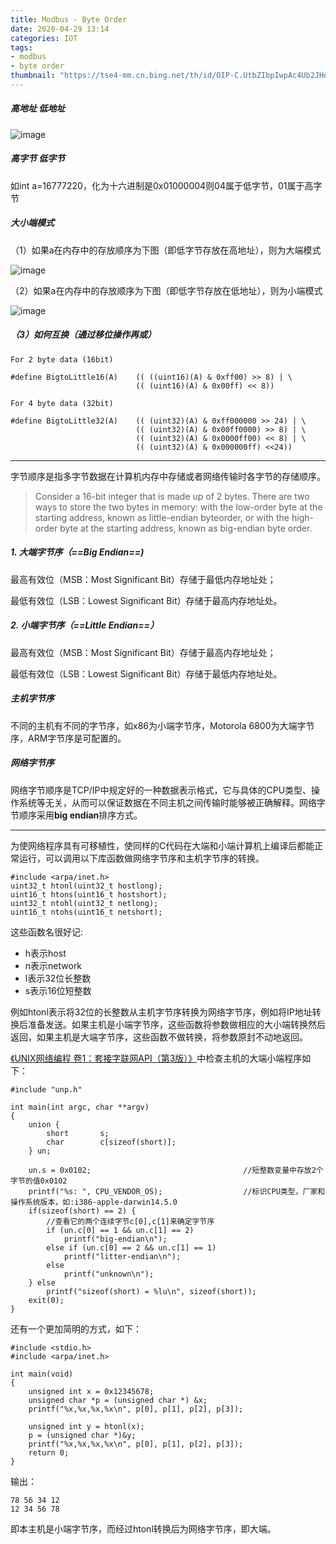 ```yaml
---
title: Modbus - Byte Order
date: 2020-04-29 13:14
categories: IOT
tags:
- modbus
- byte order
thumbnail: "https://tse4-mm.cn.bing.net/th/id/OIP-C.UtbZIbpIwpAc4Ub2JHnZYQHaBn?rs=1&pid=ImgDetMain"
---
```


##### 高地址 低地址
![image](https://img-blog.csdn.net/20180923182938492?watermark/2/text/aHR0cHM6Ly9ibG9nLmNzZG4ubmV0L29xcUh1VHUxMjM0NTY3OA==/font/5a6L5L2T/fontsize/400/fill/I0JBQkFCMA==/dissolve/70)
##### 高字节 低字节
如int a=16777220，化为十六进制是0x01000004则04属于低字节，01属于高字节

##### 大小端模式
（1）如果a在内存中的存放顺序为下图（即低字节存放在高地址），则为大端模式

![image](https://img-blog.csdn.net/20180923183740810?watermark/2/text/aHR0cHM6Ly9ibG9nLmNzZG4ubmV0L29xcUh1VHUxMjM0NTY3OA==/font/5a6L5L2T/fontsize/400/fill/I0JBQkFCMA==/dissolve/70)

（2）如果a在内存中的存放顺序为下图（即低字节存放在低地址），则为小端模式

![image](https://img-blog.csdn.net/20180923183653465?watermark/2/text/aHR0cHM6Ly9ibG9nLmNzZG4ubmV0L29xcUh1VHUxMjM0NTY3OA==/font/5a6L5L2T/fontsize/400/fill/I0JBQkFCMA==/dissolve/70)

##### （3）如何互换（通过移位操作再或）

```
For 2 byte data (16bit)

#define BigtoLittle16(A)    (( ((uint16)(A) & 0xff00) >> 8) | \
                            (( (uint16)(A) & 0x00ff) << 8))

For 4 byte data (32bit)

#define BigtoLittle32(A)    (( (uint32)(A) & 0xff000000 >> 24) | \
                            (( (uint32)(A) & 0x00ff0000) >> 8) | \
                            (( (uint32)(A) & 0x0000ff00) << 8) | \
                            (( (uint32)(A) & 0x000000ff) <<24))
```

----

字节顺序是指多字节数据在计算机内存中存储或者网络传输时各字节的存储顺序。

> Consider a 16-bit integer that is made up of 2 bytes. There are two ways to store the two bytes in memory: with the low-order byte at the starting address, known as little-endian byteorder, or with the high-order byte at the starting address, known as big-endian byte order.

##### 1. 大端字节序（==Big Endian==)
最高有效位（MSB：Most Significant Bit）存储于最低内存地址处；

最低有效位（LSB：Lowest Significant Bit）存储于最高内存地址处。

##### 2. 小端字节序（==Little Endian==）
最高有效位（MSB：Most Significant Bit）存储于最高内存地址处；

最低有效位（LSB：Lowest Significant Bit）存储于最低内存地址处。

##### 主机字节序
不同的主机有不同的字节序，如x86为小端字节序，Motorola 6800为大端字节序，ARM字节序是可配置的。

##### 网络字节序
网络字节顺序是TCP/IP中规定好的一种数据表示格式，它与具体的CPU类型、操作系统等无关，从而可以保证数据在不同主机之间传输时能够被正确解释。网络字节顺序采用**big endian**排序方式。

----

为使网络程序具有可移植性，使同样的C代码在大端和小端计算机上编译后都能正常运行，可以调用以下库函数做网络字节序和主机字节序的转换。

```
#include <arpa/inet.h>  
uint32_t htonl(uint32_t hostlong);  
uint16_t htons(uint16_t hostshort);  
uint32_t ntohl(uint32_t netlong);  
uint16_t ntohs(uint16_t netshort);
```

这些函数名很好记:

- h表示host
- n表示network
- l表示32位长整数
- s表示16位短整数

例如htonl表示将32位的长整数从主机字节序转换为网络字节序，例如将IP地址转换后准备发送。如果主机是小端字节序，这些函数将参数做相应的大小端转换然后返回，如果主机是大端字节序，这些函数不做转换，将参数原封不动地返回。

[《UNIX网络编程 卷1：套接字联网API（第3版）》](https://link.zhihu.com/?target=https%3A//github.com/BeginMan/BookNotes/tree/master/Unix/Unix-Network-Programming-Volume-1-The-Sockets-Networking-API-3rd-Edition)中检查主机的大端小端程序如下：

```
#include "unp.h"
 
int main(int argc, char **argv)
{
    union {
        short       s;
        char        c[sizeof(short)];
    } un;
 
    un.s = 0x0102;                                  //短整数变量中存放2个字节的值0x0102
    printf("%s: ", CPU_VENDOR_OS);                  //标识CPU类型，厂家和操作系统版本，如:i386-apple-darwin14.5.0
    if(sizeof(short) == 2) {
        //查看它的两个连续字节c[0],c[1]来确定字节序
        if (un.c[0] == 1 && un.c[1] == 2)
            printf("big-endian\n");
        else if (un.c[0] == 2 && un.c[1] == 1)
            printf("litter-endian\n");
        else
            printf("unknown\n");
    } else
        printf("sizeof(short) = %lu\n", sizeof(short));
    exit(0);
}
```

还有一个更加简明的方式，如下：

```
#include <stdio.h>
#include <arpa/inet.h>
 
int main(void)
{
    unsigned int x = 0x12345678;
    unsigned char *p = (unsigned char *) &x;
    printf("%x,%x,%x,%x\n", p[0], p[1], p[2], p[3]);
 
    unsigned int y = htonl(x);
    p = (unsigned char *)&y;
    printf("%x,%x,%x,%x\n", p[0], p[1], p[2], p[3]);
    return 0;
}
```

输出：

```
78 56 34 12  
12 34 56 78
```

即本主机是小端字节序，而经过htonl转换后为网络字节序，即大端。